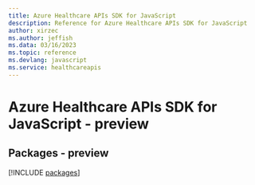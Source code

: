 ```yaml
---
title: Azure Healthcare APIs SDK for JavaScript
description: Reference for Azure Healthcare APIs SDK for JavaScript
author: xirzec
ms.author: jeffish
ms.data: 03/16/2023
ms.topic: reference
ms.devlang: javascript
ms.service: healthcareapis
---
```

# Azure Healthcare APIs SDK for JavaScript - preview
## Packages - preview
[!INCLUDE [packages](healthcare-apis-index.md)]